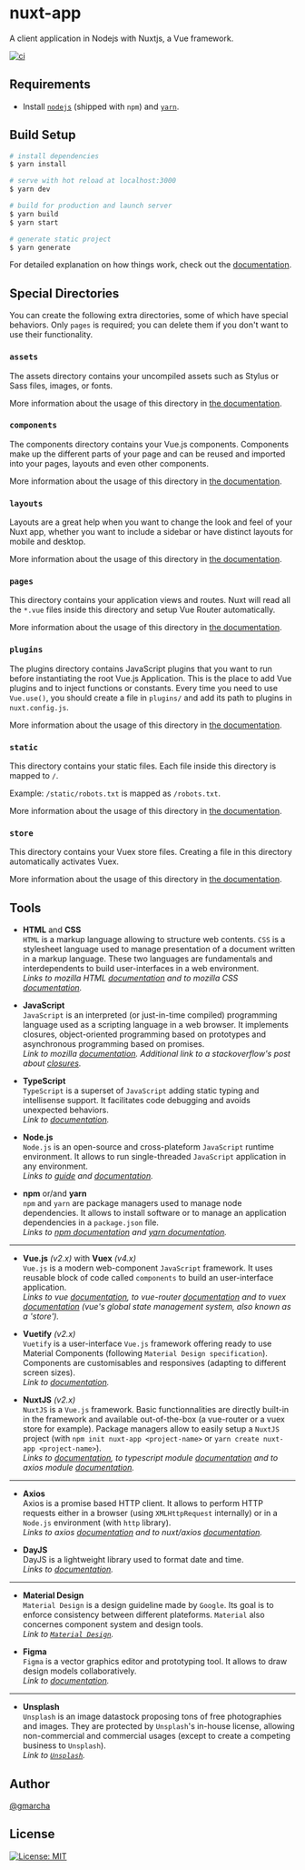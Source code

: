 # nuxt-app

A client application in Nodejs with Nuxtjs, a Vue framework.

[![ci](https://github.com/gmarcha/nuxt-app/actions/workflows/ci.yml/badge.svg)](https://github.com/gmarcha/nuxt-app/actions/workflows/ci.yml)

## Requirements

- Install [`nodejs`](https://nodejs.org/en/download/package-manager/#debian-and-ubuntu-based-linux-distributions) (shipped with `npm`) and [`yarn`](https://yarnpkg.com/getting-started/install).

## Build Setup

```bash
# install dependencies
$ yarn install

# serve with hot reload at localhost:3000
$ yarn dev

# build for production and launch server
$ yarn build
$ yarn start

# generate static project
$ yarn generate
```

For detailed explanation on how things work, check out the [documentation](https://nuxtjs.org).

## Special Directories

You can create the following extra directories, some of which have special behaviors. Only `pages` is required; you can delete them if you don't want to use their functionality.

### `assets`

The assets directory contains your uncompiled assets such as Stylus or Sass files, images, or fonts.

More information about the usage of this directory in [the documentation](https://nuxtjs.org/docs/2.x/directory-structure/assets).

### `components`

The components directory contains your Vue.js components. Components make up the different parts of your page and can be reused and imported into your pages, layouts and even other components.

More information about the usage of this directory in [the documentation](https://nuxtjs.org/docs/2.x/directory-structure/components).

### `layouts`

Layouts are a great help when you want to change the look and feel of your Nuxt app, whether you want to include a sidebar or have distinct layouts for mobile and desktop.

More information about the usage of this directory in [the documentation](https://nuxtjs.org/docs/2.x/directory-structure/layouts).

### `pages`

This directory contains your application views and routes. Nuxt will read all the `*.vue` files inside this directory and setup Vue Router automatically.

More information about the usage of this directory in [the documentation](https://nuxtjs.org/docs/2.x/get-started/routing).

### `plugins`

The plugins directory contains JavaScript plugins that you want to run before instantiating the root Vue.js Application. This is the place to add Vue plugins and to inject functions or constants. Every time you need to use `Vue.use()`, you should create a file in `plugins/` and add its path to plugins in `nuxt.config.js`.

More information about the usage of this directory in [the documentation](https://nuxtjs.org/docs/2.x/directory-structure/plugins).

### `static`

This directory contains your static files. Each file inside this directory is mapped to `/`.

Example: `/static/robots.txt` is mapped as `/robots.txt`.

More information about the usage of this directory in [the documentation](https://nuxtjs.org/docs/2.x/directory-structure/static).

### `store`

This directory contains your Vuex store files. Creating a file in this directory automatically activates Vuex.

More information about the usage of this directory in [the documentation](https://nuxtjs.org/docs/2.x/directory-structure/store).

## Tools

- **HTML** and **CSS**\
   `HTML` is a markup language allowing to structure web contents. `CSS` is a stylesheet language used to manage presentation of a document written in a markup language. These two languages are fundamentals and interdependents to build user-interfaces in a web environment.\
   _Links to mozilla HTML [documentation](https://developer.mozilla.org/en-US/docs/Web/HTML) and to mozilla CSS [documentation](https://developer.mozilla.org/en-US/docs/Web/CSS)._

- **JavaScript**\
   `JavaScript` is an interpreted (or just-in-time compiled) programming language used as a scripting language in a web browser. It implements closures, object-oriented programming based on prototypes and asynchronous programming based on promises.\
   _Link to mozilla [documentation](https://developer.mozilla.org/en-US/docs/Web/JavaScript). Additional link to a stackoverflow's post about [closures](https://stackoverflow.com/questions/111102/how-do-javascript-closures-work)._

- **TypeScript**\
   `TypeScript` is a superset of `JavaScript` adding static typing and intellisense support. It facilitates code debugging and avoids unexpected behaviors.\
   _Link to [documentation](https://www.typescriptlang.org/docs/)._

- **Node.js**\
   `Node.js` is an open-source and cross-plateform `JavaScript` runtime environment. It allows to run single-threaded `JavaScript` application in any environment.\
   _Links to [guide](https://nodejs.dev/learn) and [documentation](https://nodejs.org/en/docs/)._

- **npm** or/and **yarn**\
  `npm` and `yarn` are package managers used to manage node dependencies. It allows to install software or to manage an application dependencies in a `package.json` file.\
  _Links to [npm documentation](https://docs.npmjs.com/) and [yarn documentation](https://yarnpkg.com/getting-started)._

---

- **Vue.js** _(v2.x)_ with **Vuex** _(v4.x)_\
   `Vue.js` is a modern web-component `JavaScript` framework. It uses reusable block of code called `components` to build an user-interface application.\
   _Links to vue [documentation](https://v2.vuejs.org/v2/guide/), to vue-router [documentation](https://router.vuejs.org/guide/) and to vuex [documentation](https://vuex.vuejs.org/) (vue's global state management system, also known as a 'store')._

- **Vuetify** _(v2.x)_\
   `Vuetify` is a user-interface `Vue.js` framework offering ready to use Material Components (following `Material Design specification`). Components are customisables and responsives (adapting to different screen sizes).\
   _Link to [documentation](https://vuetifyjs.com/en/introduction/why-vuetify/)._

- **NuxtJS** _(v2.x)_\
   `NuxtJS` is a `Vue.js` framework. Basic functionnalities are directly built-in in the framework and available out-of-the-box (a vue-router or a vuex store for example). Package managers allow to easily setup a `NuxtJS` project (with `npm init nuxt-app <project-name>` or `yarn create nuxt-app <project-name>`).\
   _Links to [documentation](https://nuxtjs.org/docs/get-started/installation), to typescript module [documentation](https://typescript.nuxtjs.org/) and to axios module [documentation](https://axios.nuxtjs.org/)._

---

- **Axios**\
  Axios is a promise based HTTP client. It allows to perform HTTP requests either in a browser (using `XMLHttpRequest` internally) or in a `Node.js` environment (with `http` library).\
  _Links to axios [documentation](https://axios-http.com/docs/intro) and to nuxt/axios [documentation](https://axios.nuxtjs.org/)._

- **DayJS**\
   DayJS is a lightweight library used to format date and time.\
   _Links to [documentation](https://day.js.org/docs/en/installation/installation)._

---

- **Material Design**\
   `Material Design` is a design guideline made by `Google`. Its goal is to enforce consistency between different plateforms. `Material` also concernes component system and design tools.\
   _Link to [`Material Design`](https://material.io/design)._

- **Figma**\
   `Figma` is a vector graphics editor and prototyping tool. It allows to draw design models collaboratively.\
   _Link to [documentation](https://www.figma.com/)._

---

- **Unsplash**\
   `Unsplash` is an image datastock proposing tons of free photographies and images. They are protected by `Unsplash`'s in-house license, allowing non-commercial and commercial usages (except to create a competing business to `Unsplash`).\
   _Link to [`Unsplash`](https://unsplash.com/)._

## Author

[@gmarcha](https://github.com/gmarcha)

## License

[![License: MIT](https://img.shields.io/badge/License-MIT-yellow.svg)](https://opensource.org/licenses/MIT)
